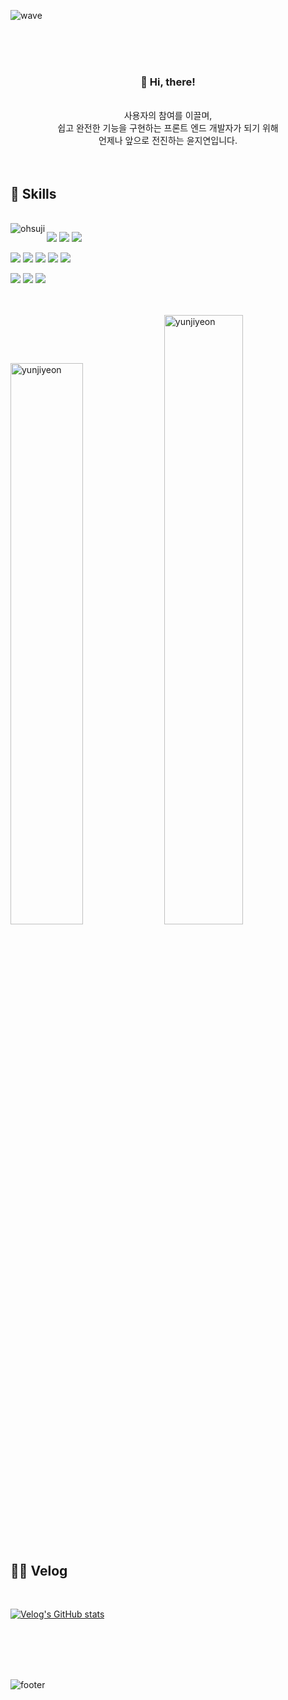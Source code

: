 ![wave](https://capsule-render.vercel.app/api?type=wave&color=fff000&height=200&text=%20JiYeon%20Yun)

<br><br><br>
### **<div align="center">👋 Hi, there!</div>**
<div align="center">
<br>
사용자의 참여를 이끌며,<br>
쉽고 완전한 기능을 구현하는 프론트 엔드 개발자가 되기 위해<br> 
언제나 앞으로 전진하는 윤지연입니다.<br><br><br>
 </div>
 
 <div>
 
## 🚀 Skills 
 
 <br>
 
 <img align="left" src="https://github-readme-stats.vercel.app/api/top-langs?username=yunjiyeon&theme=flag-india&show_icons=true&locale=en&layout=compact" alt="ohsuji" />
 
<img src="https://img.shields.io/badge/html5-181823?style=for-the-badge&logo=html5&logoColor=white"> <img src="https://img.shields.io/badge/css3-181823?style=for-the-badge&logo=css3&logoColor=white"> <img src="https://img.shields.io/badge/sass-181823?style=for-the-badge&logo=sass&logoColor=white"> 
  
  <img src="https://img.shields.io/badge/javascript-181823?style=for-the-badge&logo=javascript&logoColor=white"> <img src="https://img.shields.io/badge/jQuery-181823?style=for-the-badge&logo=jQuery&logoColor=white"> <img src="https://img.shields.io/badge/react-181823?style=for-the-badge&logo=react&logoColor=white"> <img src="https://img.shields.io/badge/vue.js-181823?style=for-the-badge&logo=vue.js&logoColor=white"> <img src="https://img.shields.io/badge/netlify-181823?style=for-the-badge&logo=netlify&logoColor=white"> 
  
 <img src="https://img.shields.io/badge/Figma-181823?style=for-the-badge&logo=Figma&logoColor=white"> <img src="https://img.shields.io/badge/Adobe Photoshop-181823?style=for-the-badge&logo=Adobe Photoshop&logoColor=white"> <img src="https://img.shields.io/badge/PWA-181823?style=for-the-badge&logo=PWA&logoColor=white"><br><br><br>

 <img width=48% src="https://github-readme-stats.vercel.app/api?username=yunjiyeon&theme=flag-india&show_icons=true&locale=en" alt="yunjiyeon" /> 
 <img width=50% src="https://github-readme-streak-stats.herokuapp.com/?user=yunjiyeon&theme=flag-india" alt="yunjiyeon" />
  <br><br>
 
 ## ✍🏻 Velog
 
 <br>
 
 [![Velog's GitHub stats](https://velog-readme-stats.vercel.app/api?name=uoah)](https://velog.io/@uoah) 
 
</div>
<br><br>
<br><br>

![footer](https://capsule-render.vercel.app/api?type=wave&color=539165&height=200&section=footer&text=&fontSize=90)


<!--
**yunjiyeon/yunjiyeon** is a ✨ _special_ ✨ repository because its `README.md` (this file) appears on your GitHub profile.

Here are some ideas to get you started:

- 🔭 I’m currently working on ...
- 🌱 I’m currently learning ...
- 👯 I’m looking to collaborate on ...
- 🤔 I’m looking for help with ...
- 💬 Ask me about ...
- 📫 How to reach me: ...
- 😄 Pronouns: ...
- ⚡ Fun fact: ...
-->
